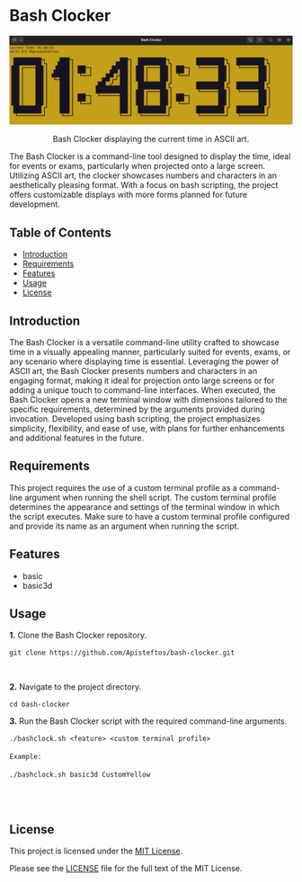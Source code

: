 
# Bash Clocker

<p align="center">
  <img src="pics/screenshots/CustomYellow.png" alt="Bash Clocker">
</p>

<p align="center">Bash Clocker displaying the current time in ASCII art.</p>


The Bash Clocker is a command-line tool designed to display the time, ideal for events or exams, particularly when projected onto a large screen. Utilizing ASCII art, the clocker showcases numbers and characters in an aesthetically pleasing format. With a focus on bash scripting, the project offers customizable displays with more forms planned for future development.

## Table of Contents

- [Introduction](#introduction)
- [Requirements](#requirements)
- [Features](#features)
- [Usage](#usage)
- [License](#license)

## Introduction

The Bash Clocker is a versatile command-line utility crafted to showcase time in a visually appealing manner, particularly suited for events, exams, or any scenario where displaying time is essential. Leveraging the power of ASCII art, the Bash Clocker presents numbers and characters in an engaging format, making it ideal for projection onto large screens or for adding a unique touch to command-line interfaces. When executed, the Bash Clocker opens a new terminal window with dimensions tailored to the specific requirements, determined by the arguments provided during invocation. Developed using bash scripting, the project emphasizes simplicity, flexibility, and ease of use, with plans for further enhancements and additional features in the future.

## Requirements

This project requires the use of a custom terminal profile as a command-line argument when running the shell script. The custom terminal profile determines the appearance and settings of the terminal window in which the script executes. Make sure to have a custom terminal profile configured and provide its name as an argument when running the script.


## Features

- basic
- basic3d

## Usage 

**1.** Clone the Bash Clocker repository.

```terminal
git clone https://github.com/Apisteftos/bash-clocker.git
```
<br>

**2.** Navigate to the project directory.
```terminal 
cd bash-clocker
```

**3.** Run the Bash Clocker script with the required command-line arguments.
```terminal 
./bashclock.sh <feature> <custom terminal profile>

Example: 

./bashclock.sh basic3d CustomYellow

```
<br>
<br>

## License

This project is licensed under the [MIT License](LICENSE).

Please see the [LICENSE](LICENSE) file for the full text of the MIT License.




